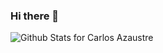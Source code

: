 ### Hi there 👋


![Github Stats for Carlos Azaustre](https://github-readme-stats.vercel.app/api?username=jjguitar&show_icons=true&hide_border=true&title_color=ffb300&icon_color=ffb300&bg_color=dddddd)
<!--
**jjguitar/jjguitar** is a ✨ _special_ ✨ repository because its `README.md` (this file) appears on your GitHub profile.

Here are some ideas to get you started:

- 🔭 I’m currently working on ...
- 🌱 I’m currently learning ...
- 👯 I’m looking to collaborate on ...
- 🤔 I’m looking for help with ...
- 💬 Ask me about ...
- 📫 How to reach me: ...
- 😄 Pronouns: ...
- ⚡ Fun fact: ...
-->
